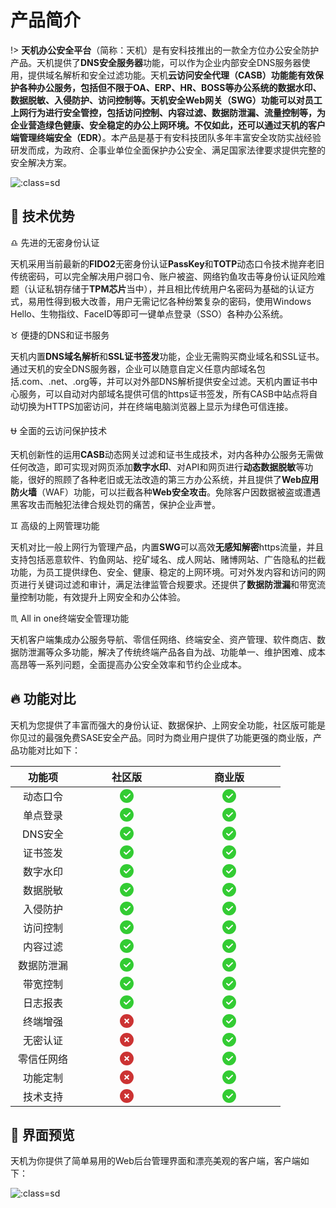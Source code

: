 # 产品简介

!> **天机办公安全平台**（简称：天机）是有安科技推出的一款全方位办公安全防护产品。天机提供了**DNS安全服务器**功能，可以作为企业内部安全DNS服务器使用，提供域名解析和安全过滤功能。天机**云访问安全代理（CASB）**功能能有效保护各种办公服务，包括但不限于OA、ERP、HR、BOSS等办公系统的数据水印、数据脱敏、入侵防护、访问控制等。天机**安全Web网关（SWG）**功能可以对员工上网行为进行安全管控，包括访问控制、内容过滤、数据防泄漏、流量控制等，为企业营造绿色健康、安全稳定的办公上网环境。不仅如此，还可以通过天机的客户端管理**终端安全（EDR）**。本产品是基于有安科技团队多年丰富安全攻防实战经验研发而成，为政府、企事业单位全面保护办公安全、满足国家法律要求提供完整的安全解决方案。

![](https://tianji.uusec.com/_media/osg.png  ':class=sd')

## :dart: 技术优势 <!-- {docsify-ignore} -->
 :libra: 先进的无密身份认证

  天机采用当前最新的**FIDO2**无密身份认证**PassKey**和**TOTP**动态口令技术抛弃老旧传统密码，可以完全解决用户弱口令、账户被盗、网络钓鱼攻击等身份认证风险难题（认证私钥存储于**TPM芯片**当中），并且相比传统用户名密码为基础的认证方式，易用性得到极大改善，用户无需记忆各种纷繁复杂的密码，使用Windows Hello、生物指纹、FaceID等即可一键单点登录（SSO）各种办公系统。

 :taurus: 便捷的DNS和证书服务

  天机内置**DNS域名解析**和**SSL证书签发**功能，企业无需购买商业域名和SSL证书。通过天机的安全DNS服务器，企业可以随意自定义任意内部域名包括.com、.net、.org等，并可以对外部DNS解析提供安全过滤。天机内置证书中心服务，可以自动对内部域名提供可信的https证书签发，所有CASB中站点将自动切换为HTTPS加密访问，并在终端电脑浏览器上显示为绿色可信连接。

 :ophiuchus: 全面的云访问保护技术

  天机创新性的运用**CASB**动态网关过滤和证书生成技术，对内各种办公服务无需做任何改造，即可实现对网页添加**数字水印**、对API和网页进行**动态数据脱敏**等功能，很好的照顾了各种老旧或无法改造的第三方办公系统，并且提供了**Web应用防火墙**（WAF）功能，可以拦截各种**Web安全攻击**。免除客户因数据被盗或遭遇黑客攻击而触犯法律合规处罚的痛苦，保护企业声誉。

 :gemini: 高级的上网管理功能

  天机对比一般上网行为管理产品，内置**SWG**可以高效**无感知解密**https流量，并且支持包括恶意软件、钓鱼网站、挖矿域名、成人网站、赌博网站、广告隐私的拦截功能，为员工提供绿色、安全、健康、稳定的上网环境。可对外发内容和访问的网页进行关键词过滤和审计，满足法律监管合规要求。还提供了**数据防泄漏**和带宽流量控制功能，有效提升上网安全和办公体验。

 :scorpius: All in one终端安全管理功能

  天机客户端集成办公服务导航、零信任网络、终端安全、资产管理、软件商店、数据防泄漏等众多功能，解决了传统终端产品各自为战、功能单一、维护困难、成本高昂等一系列问题，全面提高办公安全效率和节约企业成本。



##  :fire: 功能对比 <!-- {docsify-ignore} -->

天机为您提供了丰富而强大的身份认证、数据保护、上网安全功能，社区版可能是你见过的最强免费SASE安全产品。同时为商业用户提供了功能更强的商业版，产品功能对比如下：

| <img width=20/>功能项<img width=20/> |             <img width=50/>社区版<img width=50/>             |             <img width=50/>商业版<img width=50/>             |
| :----------------------------------: | :----------------------------------------------------------: | :----------------------------------------------------------: |
|               动态口令               | <svg width="24" height="24" viewBox="0 0 48 48" fill="none"><path d="M24 44C29.5228 44 34.5228 41.7614 38.1421 38.1421C41.7614 34.5228 44 29.5228 44 24C44 18.4772 41.7614 13.4772 38.1421 9.85786C34.5228 6.23858 29.5228 4 24 4C18.4772 4 13.4772 6.23858 9.85786 9.85786C6.23858 13.4772 4 18.4772 4 24C4 29.5228 6.23858 34.5228 9.85786 38.1421C13.4772 41.7614 18.4772 44 24 44Z" fill="#3c3" stroke="#3c3" stroke-width="4" stroke-linejoin="round"/><path d="M16 24L22 30L34 18" stroke="#FFF" stroke-width="4" stroke-linecap="round" stroke-linejoin="round"/></svg> | <svg width="24" height="24" viewBox="0 0 48 48" fill="none"><path d="M24 44C29.5228 44 34.5228 41.7614 38.1421 38.1421C41.7614 34.5228 44 29.5228 44 24C44 18.4772 41.7614 13.4772 38.1421 9.85786C34.5228 6.23858 29.5228 4 24 4C18.4772 4 13.4772 6.23858 9.85786 9.85786C6.23858 13.4772 4 18.4772 4 24C4 29.5228 6.23858 34.5228 9.85786 38.1421C13.4772 41.7614 18.4772 44 24 44Z" fill="#3c3" stroke="#3c3" stroke-width="4" stroke-linejoin="round"/><path d="M16 24L22 30L34 18" stroke="#FFF" stroke-width="4" stroke-linecap="round" stroke-linejoin="round"/></svg> |
|               单点登录               | <svg width="24" height="24" viewBox="0 0 48 48" fill="none"><path d="M24 44C29.5228 44 34.5228 41.7614 38.1421 38.1421C41.7614 34.5228 44 29.5228 44 24C44 18.4772 41.7614 13.4772 38.1421 9.85786C34.5228 6.23858 29.5228 4 24 4C18.4772 4 13.4772 6.23858 9.85786 9.85786C6.23858 13.4772 4 18.4772 4 24C4 29.5228 6.23858 34.5228 9.85786 38.1421C13.4772 41.7614 18.4772 44 24 44Z" fill="#3c3" stroke="#3c3" stroke-width="4" stroke-linejoin="round"/><path d="M16 24L22 30L34 18" stroke="#FFF" stroke-width="4" stroke-linecap="round" stroke-linejoin="round"/></svg> | <svg width="24" height="24" viewBox="0 0 48 48" fill="none"><path d="M24 44C29.5228 44 34.5228 41.7614 38.1421 38.1421C41.7614 34.5228 44 29.5228 44 24C44 18.4772 41.7614 13.4772 38.1421 9.85786C34.5228 6.23858 29.5228 4 24 4C18.4772 4 13.4772 6.23858 9.85786 9.85786C6.23858 13.4772 4 18.4772 4 24C4 29.5228 6.23858 34.5228 9.85786 38.1421C13.4772 41.7614 18.4772 44 24 44Z" fill="#3c3" stroke="#3c3" stroke-width="4" stroke-linejoin="round"/><path d="M16 24L22 30L34 18" stroke="#FFF" stroke-width="4" stroke-linecap="round" stroke-linejoin="round"/></svg> |
|               DNS安全                | <svg width="24" height="24" viewBox="0 0 48 48" fill="none"><path d="M24 44C29.5228 44 34.5228 41.7614 38.1421 38.1421C41.7614 34.5228 44 29.5228 44 24C44 18.4772 41.7614 13.4772 38.1421 9.85786C34.5228 6.23858 29.5228 4 24 4C18.4772 4 13.4772 6.23858 9.85786 9.85786C6.23858 13.4772 4 18.4772 4 24C4 29.5228 6.23858 34.5228 9.85786 38.1421C13.4772 41.7614 18.4772 44 24 44Z" fill="#3c3" stroke="#3c3" stroke-width="4" stroke-linejoin="round"/><path d="M16 24L22 30L34 18" stroke="#FFF" stroke-width="4" stroke-linecap="round" stroke-linejoin="round"/></svg> | <svg width="24" height="24" viewBox="0 0 48 48" fill="none"><path d="M24 44C29.5228 44 34.5228 41.7614 38.1421 38.1421C41.7614 34.5228 44 29.5228 44 24C44 18.4772 41.7614 13.4772 38.1421 9.85786C34.5228 6.23858 29.5228 4 24 4C18.4772 4 13.4772 6.23858 9.85786 9.85786C6.23858 13.4772 4 18.4772 4 24C4 29.5228 6.23858 34.5228 9.85786 38.1421C13.4772 41.7614 18.4772 44 24 44Z" fill="#3c3" stroke="#3c3" stroke-width="4" stroke-linejoin="round"/><path d="M16 24L22 30L34 18" stroke="#FFF" stroke-width="4" stroke-linecap="round" stroke-linejoin="round"/></svg> |
|               证书签发               | <svg width="24" height="24" viewBox="0 0 48 48" fill="none"><path d="M24 44C29.5228 44 34.5228 41.7614 38.1421 38.1421C41.7614 34.5228 44 29.5228 44 24C44 18.4772 41.7614 13.4772 38.1421 9.85786C34.5228 6.23858 29.5228 4 24 4C18.4772 4 13.4772 6.23858 9.85786 9.85786C6.23858 13.4772 4 18.4772 4 24C4 29.5228 6.23858 34.5228 9.85786 38.1421C13.4772 41.7614 18.4772 44 24 44Z" fill="#3c3" stroke="#3c3" stroke-width="4" stroke-linejoin="round"/><path d="M16 24L22 30L34 18" stroke="#FFF" stroke-width="4" stroke-linecap="round" stroke-linejoin="round"/></svg> | <svg width="24" height="24" viewBox="0 0 48 48" fill="none"><path d="M24 44C29.5228 44 34.5228 41.7614 38.1421 38.1421C41.7614 34.5228 44 29.5228 44 24C44 18.4772 41.7614 13.4772 38.1421 9.85786C34.5228 6.23858 29.5228 4 24 4C18.4772 4 13.4772 6.23858 9.85786 9.85786C6.23858 13.4772 4 18.4772 4 24C4 29.5228 6.23858 34.5228 9.85786 38.1421C13.4772 41.7614 18.4772 44 24 44Z" fill="#3c3" stroke="#3c3" stroke-width="4" stroke-linejoin="round"/><path d="M16 24L22 30L34 18" stroke="#FFF" stroke-width="4" stroke-linecap="round" stroke-linejoin="round"/></svg> |
|               数字水印               | <svg width="24" height="24" viewBox="0 0 48 48" fill="none"><path d="M24 44C29.5228 44 34.5228 41.7614 38.1421 38.1421C41.7614 34.5228 44 29.5228 44 24C44 18.4772 41.7614 13.4772 38.1421 9.85786C34.5228 6.23858 29.5228 4 24 4C18.4772 4 13.4772 6.23858 9.85786 9.85786C6.23858 13.4772 4 18.4772 4 24C4 29.5228 6.23858 34.5228 9.85786 38.1421C13.4772 41.7614 18.4772 44 24 44Z" fill="#3c3" stroke="#3c3" stroke-width="4" stroke-linejoin="round"/><path d="M16 24L22 30L34 18" stroke="#FFF" stroke-width="4" stroke-linecap="round" stroke-linejoin="round"/></svg> | <svg width="24" height="24" viewBox="0 0 48 48" fill="none"><path d="M24 44C29.5228 44 34.5228 41.7614 38.1421 38.1421C41.7614 34.5228 44 29.5228 44 24C44 18.4772 41.7614 13.4772 38.1421 9.85786C34.5228 6.23858 29.5228 4 24 4C18.4772 4 13.4772 6.23858 9.85786 9.85786C6.23858 13.4772 4 18.4772 4 24C4 29.5228 6.23858 34.5228 9.85786 38.1421C13.4772 41.7614 18.4772 44 24 44Z" fill="#3c3" stroke="#3c3" stroke-width="4" stroke-linejoin="round"/><path d="M16 24L22 30L34 18" stroke="#FFF" stroke-width="4" stroke-linecap="round" stroke-linejoin="round"/></svg> |
|               数据脱敏               | <svg width="24" height="24" viewBox="0 0 48 48" fill="none"><path d="M24 44C29.5228 44 34.5228 41.7614 38.1421 38.1421C41.7614 34.5228 44 29.5228 44 24C44 18.4772 41.7614 13.4772 38.1421 9.85786C34.5228 6.23858 29.5228 4 24 4C18.4772 4 13.4772 6.23858 9.85786 9.85786C6.23858 13.4772 4 18.4772 4 24C4 29.5228 6.23858 34.5228 9.85786 38.1421C13.4772 41.7614 18.4772 44 24 44Z" fill="#3c3" stroke="#3c3" stroke-width="4" stroke-linejoin="round"/><path d="M16 24L22 30L34 18" stroke="#FFF" stroke-width="4" stroke-linecap="round" stroke-linejoin="round"/></svg> | <svg width="24" height="24" viewBox="0 0 48 48" fill="none"><path d="M24 44C29.5228 44 34.5228 41.7614 38.1421 38.1421C41.7614 34.5228 44 29.5228 44 24C44 18.4772 41.7614 13.4772 38.1421 9.85786C34.5228 6.23858 29.5228 4 24 4C18.4772 4 13.4772 6.23858 9.85786 9.85786C6.23858 13.4772 4 18.4772 4 24C4 29.5228 6.23858 34.5228 9.85786 38.1421C13.4772 41.7614 18.4772 44 24 44Z" fill="#3c3" stroke="#3c3" stroke-width="4" stroke-linejoin="round"/><path d="M16 24L22 30L34 18" stroke="#FFF" stroke-width="4" stroke-linecap="round" stroke-linejoin="round"/></svg> |
|               入侵防护               | <svg width="24" height="24" viewBox="0 0 48 48" fill="none"><path d="M24 44C29.5228 44 34.5228 41.7614 38.1421 38.1421C41.7614 34.5228 44 29.5228 44 24C44 18.4772 41.7614 13.4772 38.1421 9.85786C34.5228 6.23858 29.5228 4 24 4C18.4772 4 13.4772 6.23858 9.85786 9.85786C6.23858 13.4772 4 18.4772 4 24C4 29.5228 6.23858 34.5228 9.85786 38.1421C13.4772 41.7614 18.4772 44 24 44Z" fill="#3c3" stroke="#3c3" stroke-width="4" stroke-linejoin="round"/><path d="M16 24L22 30L34 18" stroke="#FFF" stroke-width="4" stroke-linecap="round" stroke-linejoin="round"/></svg> | <svg width="24" height="24" viewBox="0 0 48 48" fill="none"><path d="M24 44C29.5228 44 34.5228 41.7614 38.1421 38.1421C41.7614 34.5228 44 29.5228 44 24C44 18.4772 41.7614 13.4772 38.1421 9.85786C34.5228 6.23858 29.5228 4 24 4C18.4772 4 13.4772 6.23858 9.85786 9.85786C6.23858 13.4772 4 18.4772 4 24C4 29.5228 6.23858 34.5228 9.85786 38.1421C13.4772 41.7614 18.4772 44 24 44Z" fill="#3c3" stroke="#3c3" stroke-width="4" stroke-linejoin="round"/><path d="M16 24L22 30L34 18" stroke="#FFF" stroke-width="4" stroke-linecap="round" stroke-linejoin="round"/></svg> |
|               访问控制               | <svg width="24" height="24" viewBox="0 0 48 48" fill="none"><path d="M24 44C29.5228 44 34.5228 41.7614 38.1421 38.1421C41.7614 34.5228 44 29.5228 44 24C44 18.4772 41.7614 13.4772 38.1421 9.85786C34.5228 6.23858 29.5228 4 24 4C18.4772 4 13.4772 6.23858 9.85786 9.85786C6.23858 13.4772 4 18.4772 4 24C4 29.5228 6.23858 34.5228 9.85786 38.1421C13.4772 41.7614 18.4772 44 24 44Z" fill="#3c3" stroke="#3c3" stroke-width="4" stroke-linejoin="round"/><path d="M16 24L22 30L34 18" stroke="#FFF" stroke-width="4" stroke-linecap="round" stroke-linejoin="round"/></svg> | <svg width="24" height="24" viewBox="0 0 48 48" fill="none"><path d="M24 44C29.5228 44 34.5228 41.7614 38.1421 38.1421C41.7614 34.5228 44 29.5228 44 24C44 18.4772 41.7614 13.4772 38.1421 9.85786C34.5228 6.23858 29.5228 4 24 4C18.4772 4 13.4772 6.23858 9.85786 9.85786C6.23858 13.4772 4 18.4772 4 24C4 29.5228 6.23858 34.5228 9.85786 38.1421C13.4772 41.7614 18.4772 44 24 44Z" fill="#3c3" stroke="#3c3" stroke-width="4" stroke-linejoin="round"/><path d="M16 24L22 30L34 18" stroke="#FFF" stroke-width="4" stroke-linecap="round" stroke-linejoin="round"/></svg> |
|               内容过滤               | <svg width="24" height="24" viewBox="0 0 48 48" fill="none"><path d="M24 44C29.5228 44 34.5228 41.7614 38.1421 38.1421C41.7614 34.5228 44 29.5228 44 24C44 18.4772 41.7614 13.4772 38.1421 9.85786C34.5228 6.23858 29.5228 4 24 4C18.4772 4 13.4772 6.23858 9.85786 9.85786C6.23858 13.4772 4 18.4772 4 24C4 29.5228 6.23858 34.5228 9.85786 38.1421C13.4772 41.7614 18.4772 44 24 44Z" fill="#3c3" stroke="#3c3" stroke-width="4" stroke-linejoin="round"/><path d="M16 24L22 30L34 18" stroke="#FFF" stroke-width="4" stroke-linecap="round" stroke-linejoin="round"/></svg> | <svg width="24" height="24" viewBox="0 0 48 48" fill="none"><path d="M24 44C29.5228 44 34.5228 41.7614 38.1421 38.1421C41.7614 34.5228 44 29.5228 44 24C44 18.4772 41.7614 13.4772 38.1421 9.85786C34.5228 6.23858 29.5228 4 24 4C18.4772 4 13.4772 6.23858 9.85786 9.85786C6.23858 13.4772 4 18.4772 4 24C4 29.5228 6.23858 34.5228 9.85786 38.1421C13.4772 41.7614 18.4772 44 24 44Z" fill="#3c3" stroke="#3c3" stroke-width="4" stroke-linejoin="round"/><path d="M16 24L22 30L34 18" stroke="#FFF" stroke-width="4" stroke-linecap="round" stroke-linejoin="round"/></svg> |
|              数据防泄漏              | <svg width="24" height="24" viewBox="0 0 48 48" fill="none"><path d="M24 44C29.5228 44 34.5228 41.7614 38.1421 38.1421C41.7614 34.5228 44 29.5228 44 24C44 18.4772 41.7614 13.4772 38.1421 9.85786C34.5228 6.23858 29.5228 4 24 4C18.4772 4 13.4772 6.23858 9.85786 9.85786C6.23858 13.4772 4 18.4772 4 24C4 29.5228 6.23858 34.5228 9.85786 38.1421C13.4772 41.7614 18.4772 44 24 44Z" fill="#3c3" stroke="#3c3" stroke-width="4" stroke-linejoin="round"/><path d="M16 24L22 30L34 18" stroke="#FFF" stroke-width="4" stroke-linecap="round" stroke-linejoin="round"/></svg> | <svg width="24" height="24" viewBox="0 0 48 48" fill="none"><path d="M24 44C29.5228 44 34.5228 41.7614 38.1421 38.1421C41.7614 34.5228 44 29.5228 44 24C44 18.4772 41.7614 13.4772 38.1421 9.85786C34.5228 6.23858 29.5228 4 24 4C18.4772 4 13.4772 6.23858 9.85786 9.85786C6.23858 13.4772 4 18.4772 4 24C4 29.5228 6.23858 34.5228 9.85786 38.1421C13.4772 41.7614 18.4772 44 24 44Z" fill="#3c3" stroke="#3c3" stroke-width="4" stroke-linejoin="round"/><path d="M16 24L22 30L34 18" stroke="#FFF" stroke-width="4" stroke-linecap="round" stroke-linejoin="round"/></svg> |
|               带宽控制               | <svg width="24" height="24" viewBox="0 0 48 48" fill="none"><path d="M24 44C29.5228 44 34.5228 41.7614 38.1421 38.1421C41.7614 34.5228 44 29.5228 44 24C44 18.4772 41.7614 13.4772 38.1421 9.85786C34.5228 6.23858 29.5228 4 24 4C18.4772 4 13.4772 6.23858 9.85786 9.85786C6.23858 13.4772 4 18.4772 4 24C4 29.5228 6.23858 34.5228 9.85786 38.1421C13.4772 41.7614 18.4772 44 24 44Z" fill="#3c3" stroke="#3c3" stroke-width="4" stroke-linejoin="round"/><path d="M16 24L22 30L34 18" stroke="#FFF" stroke-width="4" stroke-linecap="round" stroke-linejoin="round"/></svg> | <svg width="24" height="24" viewBox="0 0 48 48" fill="none"><path d="M24 44C29.5228 44 34.5228 41.7614 38.1421 38.1421C41.7614 34.5228 44 29.5228 44 24C44 18.4772 41.7614 13.4772 38.1421 9.85786C34.5228 6.23858 29.5228 4 24 4C18.4772 4 13.4772 6.23858 9.85786 9.85786C6.23858 13.4772 4 18.4772 4 24C4 29.5228 6.23858 34.5228 9.85786 38.1421C13.4772 41.7614 18.4772 44 24 44Z" fill="#3c3" stroke="#3c3" stroke-width="4" stroke-linejoin="round"/><path d="M16 24L22 30L34 18" stroke="#FFF" stroke-width="4" stroke-linecap="round" stroke-linejoin="round"/></svg> |
|               日志报表               | <svg width="24" height="24" viewBox="0 0 48 48" fill="none"><path d="M24 44C29.5228 44 34.5228 41.7614 38.1421 38.1421C41.7614 34.5228 44 29.5228 44 24C44 18.4772 41.7614 13.4772 38.1421 9.85786C34.5228 6.23858 29.5228 4 24 4C18.4772 4 13.4772 6.23858 9.85786 9.85786C6.23858 13.4772 4 18.4772 4 24C4 29.5228 6.23858 34.5228 9.85786 38.1421C13.4772 41.7614 18.4772 44 24 44Z" fill="#3c3" stroke="#3c3" stroke-width="4" stroke-linejoin="round"/><path d="M16 24L22 30L34 18" stroke="#FFF" stroke-width="4" stroke-linecap="round" stroke-linejoin="round"/></svg> | <svg width="24" height="24" viewBox="0 0 48 48" fill="none"><path d="M24 44C29.5228 44 34.5228 41.7614 38.1421 38.1421C41.7614 34.5228 44 29.5228 44 24C44 18.4772 41.7614 13.4772 38.1421 9.85786C34.5228 6.23858 29.5228 4 24 4C18.4772 4 13.4772 6.23858 9.85786 9.85786C6.23858 13.4772 4 18.4772 4 24C4 29.5228 6.23858 34.5228 9.85786 38.1421C13.4772 41.7614 18.4772 44 24 44Z" fill="#3c3" stroke="#3c3" stroke-width="4" stroke-linejoin="round"/><path d="M16 24L22 30L34 18" stroke="#FFF" stroke-width="4" stroke-linecap="round" stroke-linejoin="round"/></svg> |
|               终端增强               | <svg width="24" height="24" viewBox="0 0 48 48" fill="none"><path d="M24 44C35.0457 44 44 35.0457 44 24C44 12.9543 35.0457 4 24 4C12.9543 4 4 12.9543 4 24C4 35.0457 12.9543 44 24 44Z" fill="#c33" stroke="#c33" stroke-width="4" stroke-linejoin="round"/><path d="M29.6567 18.3432L18.343 29.6569" stroke="#FFF" stroke-width="4" stroke-linecap="round" stroke-linejoin="round"/><path d="M18.3433 18.3432L29.657 29.6569" stroke="#FFF" stroke-width="4" stroke-linecap="round" stroke-linejoin="round"/></svg> | <svg width="24" height="24" viewBox="0 0 48 48" fill="none"><path d="M24 44C29.5228 44 34.5228 41.7614 38.1421 38.1421C41.7614 34.5228 44 29.5228 44 24C44 18.4772 41.7614 13.4772 38.1421 9.85786C34.5228 6.23858 29.5228 4 24 4C18.4772 4 13.4772 6.23858 9.85786 9.85786C6.23858 13.4772 4 18.4772 4 24C4 29.5228 6.23858 34.5228 9.85786 38.1421C13.4772 41.7614 18.4772 44 24 44Z" fill="#3c3" stroke="#3c3" stroke-width="4" stroke-linejoin="round"/><path d="M16 24L22 30L34 18" stroke="#FFF" stroke-width="4" stroke-linecap="round" stroke-linejoin="round"/></svg> |
|               无密认证               | <svg width="24" height="24" viewBox="0 0 48 48" fill="none"><path d="M24 44C35.0457 44 44 35.0457 44 24C44 12.9543 35.0457 4 24 4C12.9543 4 4 12.9543 4 24C4 35.0457 12.9543 44 24 44Z" fill="#c33" stroke="#c33" stroke-width="4" stroke-linejoin="round"/><path d="M29.6567 18.3432L18.343 29.6569" stroke="#FFF" stroke-width="4" stroke-linecap="round" stroke-linejoin="round"/><path d="M18.3433 18.3432L29.657 29.6569" stroke="#FFF" stroke-width="4" stroke-linecap="round" stroke-linejoin="round"/></svg> | <svg width="24" height="24" viewBox="0 0 48 48" fill="none"><path d="M24 44C29.5228 44 34.5228 41.7614 38.1421 38.1421C41.7614 34.5228 44 29.5228 44 24C44 18.4772 41.7614 13.4772 38.1421 9.85786C34.5228 6.23858 29.5228 4 24 4C18.4772 4 13.4772 6.23858 9.85786 9.85786C6.23858 13.4772 4 18.4772 4 24C4 29.5228 6.23858 34.5228 9.85786 38.1421C13.4772 41.7614 18.4772 44 24 44Z" fill="#3c3" stroke="#3c3" stroke-width="4" stroke-linejoin="round"/><path d="M16 24L22 30L34 18" stroke="#FFF" stroke-width="4" stroke-linecap="round" stroke-linejoin="round"/></svg> |
|              零信任网络              | <svg width="24" height="24" viewBox="0 0 48 48" fill="none"><path d="M24 44C35.0457 44 44 35.0457 44 24C44 12.9543 35.0457 4 24 4C12.9543 4 4 12.9543 4 24C4 35.0457 12.9543 44 24 44Z" fill="#c33" stroke="#c33" stroke-width="4" stroke-linejoin="round"/><path d="M29.6567 18.3432L18.343 29.6569" stroke="#FFF" stroke-width="4" stroke-linecap="round" stroke-linejoin="round"/><path d="M18.3433 18.3432L29.657 29.6569" stroke="#FFF" stroke-width="4" stroke-linecap="round" stroke-linejoin="round"/></svg> | <svg width="24" height="24" viewBox="0 0 48 48" fill="none"><path d="M24 44C29.5228 44 34.5228 41.7614 38.1421 38.1421C41.7614 34.5228 44 29.5228 44 24C44 18.4772 41.7614 13.4772 38.1421 9.85786C34.5228 6.23858 29.5228 4 24 4C18.4772 4 13.4772 6.23858 9.85786 9.85786C6.23858 13.4772 4 18.4772 4 24C4 29.5228 6.23858 34.5228 9.85786 38.1421C13.4772 41.7614 18.4772 44 24 44Z" fill="#3c3" stroke="#3c3" stroke-width="4" stroke-linejoin="round"/><path d="M16 24L22 30L34 18" stroke="#FFF" stroke-width="4" stroke-linecap="round" stroke-linejoin="round"/></svg> |
|               功能定制               | <svg width="24" height="24" viewBox="0 0 48 48" fill="none"><path d="M24 44C35.0457 44 44 35.0457 44 24C44 12.9543 35.0457 4 24 4C12.9543 4 4 12.9543 4 24C4 35.0457 12.9543 44 24 44Z" fill="#c33" stroke="#c33" stroke-width="4" stroke-linejoin="round"/><path d="M29.6567 18.3432L18.343 29.6569" stroke="#FFF" stroke-width="4" stroke-linecap="round" stroke-linejoin="round"/><path d="M18.3433 18.3432L29.657 29.6569" stroke="#FFF" stroke-width="4" stroke-linecap="round" stroke-linejoin="round"/></svg> | <svg width="24" height="24" viewBox="0 0 48 48" fill="none"><path d="M24 44C29.5228 44 34.5228 41.7614 38.1421 38.1421C41.7614 34.5228 44 29.5228 44 24C44 18.4772 41.7614 13.4772 38.1421 9.85786C34.5228 6.23858 29.5228 4 24 4C18.4772 4 13.4772 6.23858 9.85786 9.85786C6.23858 13.4772 4 18.4772 4 24C4 29.5228 6.23858 34.5228 9.85786 38.1421C13.4772 41.7614 18.4772 44 24 44Z" fill="#3c3" stroke="#3c3" stroke-width="4" stroke-linejoin="round"/><path d="M16 24L22 30L34 18" stroke="#FFF" stroke-width="4" stroke-linecap="round" stroke-linejoin="round"/></svg> |
|               技术支持               | <svg width="24" height="24" viewBox="0 0 48 48" fill="none"><path d="M24 44C35.0457 44 44 35.0457 44 24C44 12.9543 35.0457 4 24 4C12.9543 4 4 12.9543 4 24C4 35.0457 12.9543 44 24 44Z" fill="#c33" stroke="#c33" stroke-width="4" stroke-linejoin="round"/><path d="M29.6567 18.3432L18.343 29.6569" stroke="#FFF" stroke-width="4" stroke-linecap="round" stroke-linejoin="round"/><path d="M18.3433 18.3432L29.657 29.6569" stroke="#FFF" stroke-width="4" stroke-linecap="round" stroke-linejoin="round"/></svg> | <svg width="24" height="24" viewBox="0 0 48 48" fill="none"><path d="M24 44C29.5228 44 34.5228 41.7614 38.1421 38.1421C41.7614 34.5228 44 29.5228 44 24C44 18.4772 41.7614 13.4772 38.1421 9.85786C34.5228 6.23858 29.5228 4 24 4C18.4772 4 13.4772 6.23858 9.85786 9.85786C6.23858 13.4772 4 18.4772 4 24C4 29.5228 6.23858 34.5228 9.85786 38.1421C13.4772 41.7614 18.4772 44 24 44Z" fill="#3c3" stroke="#3c3" stroke-width="4" stroke-linejoin="round"/><path d="M16 24L22 30L34 18" stroke="#FFF" stroke-width="4" stroke-linecap="round" stroke-linejoin="round"/></svg> |

  


##  :art: 界面预览 <!-- {docsify-ignore} -->

天机为你提供了简单易用的Web后台管理界面和漂亮美观的客户端，客户端如下：

![](https://tianji.uusec.com/_media/agent.png  ':class=sd')

